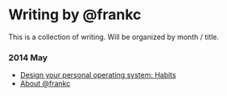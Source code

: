 Writing by @frankc
======

This is a collection of writing. Will be organized by month / title.

### 2014 May
- [Design your personal operating system: Habits](https://github.com/fxchen/frankc/blob/master/2014%20May/habits.md)
- [About @frankc](https://github.com/fxchen/frankc/blob/master/2014%20May/hello-world.md)

